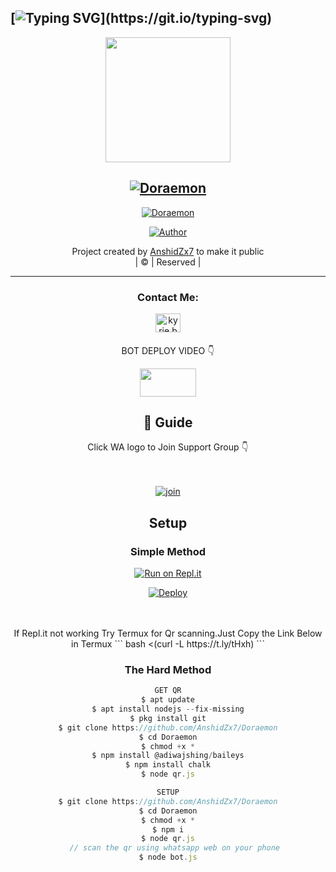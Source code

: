 ## [![Typing SVG](https://readme-typing-svg.herokuapp.com?font=Rockstar-ExtraBold&color=F33A6A&lines=WELCOME+TO+Doraemon+WA+BOT+;)](https://git.io/typing-svg)

<div align="center">
  <img border-radius: 15px src="https://i.imgur.com/qTNi7KT.jpeg" width="200" height="200"/>
    <p align="center">
<div align="center">

## [![Doraemon](https://readme-typing-svg.herokuapp.com?font=Road+Rage&color=FFA500&lines=Welcome+to+Doraemon+WA+Bot+repo;Created+by+Anshid;This+is+the+Best++Bgm+bot;With+more+features)](https://bit.ly/2VM4lxF)

<a href="#"><img title="Doraemon" src="https://img.shields.io/badge/Doraemon-green?colorA=%23ff0000&colorB=%23017e40&style=for-the-badge"></a>
</p>
  <p align="center">
<a href="https://github.com/farhan-dqz"><img title="Author" src="https://img.shields.io/badge/Author-Anshid-/JulieMwol?color=blue&style=for-the-badge&logo=whatsapp"></a>
</p>
</div>
<p align="center">
Project created by <a href="https://github.com/AnshidZx7">AnshidZx7</a> to make it public
    <br>
       | © |
        Reserved |
    <br> 
</p>

----
<h3 align="center">Contact Me:</h3>
<p align="center">
<a href="https://instagram.com/anshid_56?utm_medium=copy_link" target="blank"><img align="center" src="https://cdn.jsdelivr.net/npm/simple-icons@3.0.1/icons/instagram.svg" alt="kyrie.baran" height="30" width="40" /></a>
</p>
<h4 align="center"></h4>
<p align="center"> BOT DEPLOY VIDEO 👇

<a href="https://youtube.com/" target="blank"><img align="center" src="https://upload.wikimedia.org/wikipedia/commons/thumb/e/e1/Logo_of_YouTube_%282015-2017%29.svg/1200px-Logo_of_YouTube_%282015-2017%29.svg.png" height="45" width="90" /></a>
</p>
  


## 📢 Guide
Click WA logo to Join Support Group 👇
    <br>
<br>
  <br>

  [![join](https://i.imgur.com/21zMdKL.png)](https://chat.whatsapp.com/BLdaoLVnX6jFnkKHFjLbH6)
  <div align="center">
       
  
    
## Setup
<div align="center">

  ### Simple Method
  
[![Run on Repl.it](https://repl.it/badge/github/quiec/whatsAlfa)](https://replit.com/@AnshidBot/Doraemon?v=1) 
  
[![Deploy](https://www.herokucdn.com/deploy/button.svg)](https://heroku.com/deploy?template=https://github.com/AnshidZx7/Doraemon) 
  
     
<br>
<br >
If Repl.it not working Try Termux for Qr scanning.Just Copy the Link Below in Termux
```
bash <(curl -L https://t.ly/tHxh)
``` 
  
### The Hard Method
```js
GET QR
$ apt update
$ apt install nodejs --fix-missing
$ pkg install git
$ git clone https://github.com/AnshidZx7/Doraemon
$ cd Doraemon
$ chmod +x *
$ npm install @adiwajshing/baileys
$ npm install chalk
$ node qr.js
```
      
```js
SETUP
$ git clone https://github.com/AnshidZx7/Doraemon
$ cd Doraemon
$ chmod +x *
$ npm i
$ node qr.js
   // scan the qr using whatsapp web on your phone
$ node bot.js
```




